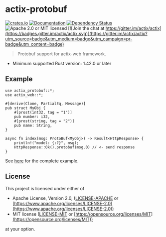 # actix-protobuf

[![crates.io](https://img.shields.io/crates/v/actix-protobuf)](https://crates.io/crates/actix-protobuf)
[![Documentation](https://docs.rs/actix-protobuf/badge.svg)](https://docs.rs/actix-protobuf)
[![Dependency Status](https://deps.rs/crate/actix-protobuf/0.5.1/status.svg)](https://deps.rs/crate/actix-protobuf/0.5.1)
![Apache 2.0 or MIT licensed](https://img.shields.io/crates/l/actix-protobuf)
[![Join the chat at https://gitter.im/actix/actix](https://badges.gitter.im/actix/actix.svg)](https://gitter.im/actix/actix?utm_source=badge&utm_medium=badge&utm_campaign=pr-badge&utm_content=badge)

> Protobuf support for actix-web framework.

* Minimum supported Rust version: 1.42.0 or later

## Example

```rust,ignore
use actix_protobuf::*;
use actix_web::*;

#[derive(Clone, PartialEq, Message)]
pub struct MyObj {
    #[prost(int32, tag = "1")]
    pub number: i32,
    #[prost(string, tag = "2")]
    pub name: String,
}

async fn index(msg: ProtoBuf<MyObj>) -> Result<HttpResponse> {
    println!("model: {:?}", msg);
    HttpResponse::Ok().protobuf(msg.0) // <- send response
}
```

See [here](https://github.com/actix/actix-extras/tree/master/actix-protobuf/examples/prost-example) for the complete example.

## License

This project is licensed under either of

* Apache License, Version 2.0, ([LICENSE-APACHE](LICENSE-APACHE) or [https://www.apache.org/licenses/LICENSE-2.0](https://www.apache.org/licenses/LICENSE-2.0))
* MIT license ([LICENSE-MIT](LICENSE-MIT) or [https://opensource.org/licenses/MIT](https://opensource.org/licenses/MIT))

at your option.
